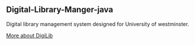 ## Digital-Library-Manger-java

Digital library management system designed for University of westminster.

[More about DigiLib](https://garnet-cardamom-4d4.notion.site/DigiLib-203482b37ebf44b2b1cefc4cafd68aea?pvs=4)
